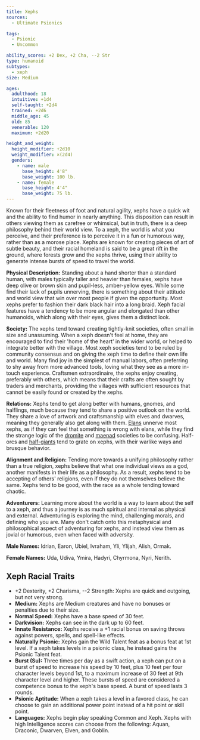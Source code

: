 ```yaml
---
title: Xephs
sources:
  - Ultimate Psionics

tags:
  - Psionic
  - Uncommon

ability_scores: +2 Dex, +2 Cha, --2 Str
type: humanoid
subtypes:
  - xeph
size: Medium

ages:
  adulthood: 18
  intuitive: +1d4
  self-taught: +2d4
  trained: +2d6
  middle_age: 45
  old: 85
  venerable: 120
  maximum: +2d20

height_and_weight:
  height_modifier: +2d10
  weight_modifier: ×(2d4)
  genders:
    - name: male
      base_height: 4'8"
      base_weight: 100 lb.
    - name: female
      base_height: 4'4"
      base_weight: 75 lb.
---
```


Known for their fleetness of foot and natural agility, xephs have a quick wit and the ability to find humor in nearly anything. This disposition can result in others viewing them as carefree or whimsical, but in truth, there is a deep philosophy behind their world view. To a xeph, the world is what you perceive, and their preference is to perceive it in a fun or humorous way, rather than as a morose place. Xephs are known for creating pieces of art of subtle beauty, and their racial homeland is said to be a great rift in the ground, where forests grow and the xephs thrive, using their ability to generate intense bursts of speed to travel the world.

**Physical Description:** Standing about a hand shorter than a standard human, with males typically taller and heavier than females, xephs have deep olive or brown skin and pupil-less, amber-yellow eyes. While some find their lack of pupils unnerving, there is something about their attitude and world view that win over most people if given the opportunity. Most xephs prefer to fashion their dark black hair into a long braid. Xeph facial features have a tendency to be more angular and elongated than other humanoids, which along with their eyes, gives them a distinct look.

**Society:** The xephs tend toward creating tightly-knit societies, often small in size and unassuming. When a xeph doesn't feel at home, they are encouraged to find their 'home of the heart' in the wider world, or helped to integrate better with the village. Most xeph societies tend to be ruled by community consensus and on giving the xeph time to define their own life and world. Many find joy in the simplest of manual labors, often preferring to shy away from more advanced tools, loving what they see as a more in-touch experience. Craftsmen extraordinaire, the xephs enjoy creating, preferably with others, which means that their crafts are often sought by traders and merchants, providing the villages with sufficient resources that cannot be easily found or created by the xephs.

**Relations:** Xephs tend to get along better with humans, gnomes, and halflings, much because they tend to share a positive outlook on the world. They share a love of artwork and craftsmanship with elves and dwarves, meaning they generally also get along with them. [Elans](/races/elans/) unnerve most xephs, as if they can feel that something is wrong with elans, while they find the strange logic of the [dromite](/races/dromites/) and [maenad](/races/maenads/) societies to be confusing. Half-orcs and [half-giants](/races/half-giants/) tend to grate on xephs, with their warlike ways and brusque behavior.

**Alignment and Religion:** Tending more towards a unifying philosophy rather than a true religion, xephs believe that what one individual views as a god, another manifests in their life as a philosophy. As a result, xephs tend to be accepting of others' religions, even if they do not themselves believe the same. Xephs tend to be good, with the race as a whole tending toward chaotic.

**Adventurers:** Learning more about the world is a way to learn about the self to a xeph, and thus a journey is as much spiritual and internal as physical and external. Adventuring is exploring the mind, challenging morals, and defining who you are. Many don't catch onto this metaphysical and philosophical aspect of adventuring for xephs, and instead view them as jovial or humorous, even when faced with adversity.

**Male Names:** Idrian, Earon, Ubiel, Ivraham, Yli, Ylijah, Alish, Ormak.

**Female Names:** Uda, Udiva, Ymira, Hadyri, Chyrmona, Nyri, Nerith.

## Xeph Racial Traits

- +2 Dexterity, +2 Charisma, --2 Strength: Xephs are quick and outgoing, but not very strong.
- **Medium:** Xephs are Medium creatures and have no bonuses or penalties due to their size.
- **Normal Speed:** Xephs have a base speed of 30 feet.
- **Darkvision:** Xephs can see in the dark up to 60 feet.
- **Innate Resistance:** Xephs receive a +1 racial bonus on saving throws against powers, spells, and spell-like effects.
- **Naturally Psionic:** Xephs gain the Wild Talent feat as a bonus feat at 1st level. If a xeph takes levels in a psionic class, he instead gains the Psionic Talent feat.
- **Burst (Su):** Three times per day as a swift action, a xeph can put on a burst of speed to increase his speed by 10 feet, plus 10 feet per four character levels beyond 1st, to a maximum increase of 30 feet at 9th character level and higher. These bursts of speed are considered a competence bonus to the xeph's base speed. A burst of speed lasts 3 rounds.
- **Psionic Aptitude:** When a xeph takes a level in a favored class, he can choose to gain an additional power point instead of a hit point or skill point.
- **Languages:** Xephs begin play speaking Common and Xeph. Xephs with high Intelligence scores can choose from the following: Aquan, Draconic, Dwarven, Elven, and Goblin.
